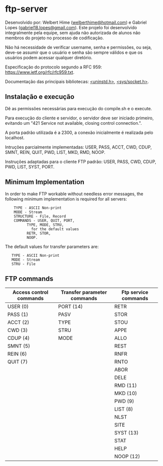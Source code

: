 # ftp-server

Desenvolvido por: Welbert Hime (welberthime@hotmail.com) e Gabriel Lopes (gabriel18.lopes@gmail.com). Este projeto foi desenvolvido integralmente pela equipe, sem ajuda não autorizada de alunos não membros do projeto no processo de codificação.

Não há necessidade de verificar username, senha e permissões, ou seja, deve-se assumir que o usuário e senha são sempre válidos e que os usuários podem acessar qualquer diretório.

Especificação do protocolo segundo a RFC 959: https://www.ietf.org/rfc/rfc959.txt.

Documentação das principais bibliotecas: [<uninstd.h>](http://pubs.opengroup.org/onlinepubs/007908799/xsh/unistd.h.html), [<sys/socket.h>](https://pubs.opengroup.org/onlinepubs/7908799/xns/syssocket.h.html).

## Instalação e execução

Dê as permissões necessárias para execução do compile.sh e o execute.

Para execução do cliente e servidor, o servidor deve ser iniciado primeiro, evitando um "421 Service not available, closing control connection.".

A porta padrão utilizada é a 2300, a conexão inicialmente é realizada pelo localhost.

Intruções parcialmente implementadas: USER, PASS, ACCT, CWD, CDUP, SMNT, REIN, QUIT, PWD, LIST, MKD, RMD, NOOP.

Instruções adaptadas para o cliente FTP padrão: USER, PASS, CWD, CDUP, PWD, LIST, SYST, PORT.

## Minimum Implementation



In order to make FTP workable without needless error messages, the
following minimum implementation is required for all servers:

        TYPE - ASCII Non-print
        MODE - Stream
        STRUCTURE - File, Record
        COMMANDS - USER, QUIT, PORT,
              TYPE, MODE, STRU,
                for the default values
              RETR, STOR,
              NOOP.

The default values for transfer parameters are:

       TYPE - ASCII Non-print
       MODE - Stream
       STRU - File

## FTP commands

| Access control commands | Transfer parameter commands | Ftp service commands |
| ----------------------- | --------------------------- | -------------------- |
| USER (0) | PORT (14) | RETR |
| PASS (1) | PASV | STOR |
| ACCT (2) | TYPE | STOU |
| CWD (3) | STRU | APPE |
| CDUP (4) | MODE | ALLO |
| SMNT (5) | | REST |
| REIN (6) | | RNFR|
| QUIT (7) | | RNTO |
| | | ABOR |
| | | DELE |
| | | RMD (11)|
| | | MKD (10)|
| | | PWD (9)|
| | | LIST (8) |
| | | NLST |
| | | SITE |
| | | SYST (13) |
| | | STAT |
| | | HELP |
| | | NOOP (12) |
